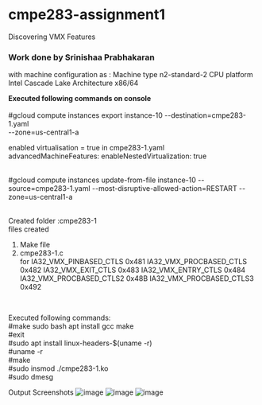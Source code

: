 # cmpe283-assignment1
Discovering VMX Features

<h3>Work done by Srinishaa Prabhakaran</h3>

with machine configuration as : Machine type n2-standard-2 CPU platform Intel Cascade Lake Architecture x86/64

<b>Executed following commands on console</b><br><br> 
#gcloud compute instances export instance-10 --destination=cmpe283-1.yaml<br> --zone=us-central1-a<br> 

enabled virtualisation = true in cmpe283-1.yaml <br> 
advancedMachineFeatures: enableNestedVirtualization: true<br> <br> 

#gcloud compute instances update-from-file instance-10 --source=cmpe283-1.yaml --most-disruptive-allowed-action=RESTART --zone=us-central1-a<br> <br> 

Created folder :cmpe283-1<br> 
files created <br>
1. Make file <br>
2. cmpe283-1.c <br>
for IA32_VMX_PINBASED_CTLS 0x481 IA32_VMX_PROCBASED_CTLS 0x482 IA32_VMX_EXIT_CTLS 0x483 IA32_VMX_ENTRY_CTLS 0x484 <br>
IA32_VMX_PROCBASED_CTLS2 0x48B IA32_VMX_PROCBASED_CTLS3 0x492
<br>

Executed following commands: <br> 
#make sudo bash apt install gcc make <br> 
#exit<br> 
#sudo apt install linux-headers-$(uname -r) <br> 
#uname -r <br> 
#make<br> 
#sudo insmod ./cmpe283-1.ko<br> 
#sudo dmesg<br> 

Output Screenshots
![image](https://user-images.githubusercontent.com/111548210/199575911-aa6b9363-689c-4865-9ec8-2ba10595c9e8.png)
![image](https://user-images.githubusercontent.com/111548210/199574905-a8e6f00a-b02b-4af1-972e-cceccd4890d6.png)
![image](https://user-images.githubusercontent.com/111548210/199575971-cd3417c9-b81f-42f8-814b-17ebd934a79d.png)
